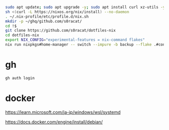 ```bash
sudo apt update; sudo apt upgrade -y; sudo apt install curl xz-utils -y
sh <(curl -L https://nixos.org/nix/install) --no-daemon
. ~/.nix-profile/etc/profile.d/nix.sh
mkdir -p ~/ghq/github.com/s0racat/
cd !$
git clone https://github.com/s0racat/dotfiles-nix
cd dotfiles-nix
export NIX_CONFIG="experimental-features = nix-command flakes"
nix run nixpkgs#home-manager -- switch --impure -b backup --flake .#console
```

# gh 

```bash
gh auth login
```

# docker

https://learn.microsoft.com/ja-jp/windows/wsl/systemd

https://docs.docker.com/engine/install/debian/

